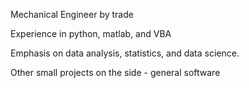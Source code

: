 Mechanical Engineer by trade

Experience in python, matlab, and VBA

Emphasis on data analysis, statistics, and data science.

Other small projects on the side - general software
